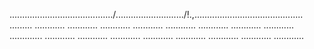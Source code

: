 ........................................./.........................../!.,........................................... .........
............
............
............
............
............
............
............
............
.............
............
............
............
............
............
............
............
............


